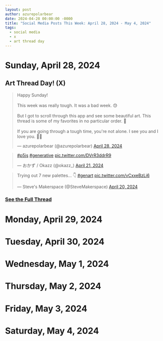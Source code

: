 ```yaml
---
layout: post
author: azurepolarbear
date: 2024-04-28 00:00:00 -0000
title: "Social Media Posts This Week: April 28, 2024 - May 4, 2024"
tags:
  - social media
  - x
  - art thread day
---
```


<!--suppress JSUnresolvedLibraryURL -->
# Sunday, April 28, 2024

## Art Thread Day! (X)

<blockquote class="twitter-tweet"><p lang="en" dir="ltr">Happy Sunday!<br><br>This week was really tough. It was a bad week. 😓<br><br>But I got to scroll through this app and see some beautiful art. This thread is some of my favorites in no particular order. 🧵<br><br>If you are going through a tough time, you&#39;re not alone. I see you and I love you. 🫶🏽</p>&mdash; azurepolarbear (@azurepolarbear) <a href="https://twitter.com/azurepolarbear/status/1784652368904126796?ref_src=twsrc%5Etfw">April 28, 2024</a></blockquote> <script async src="https://platform.twitter.com/widgets.js" charset="utf-8"></script>

<blockquote class="twitter-tweet"><p lang="qme" dir="ltr"><a href="https://twitter.com/hashtag/p5js?src=hash&amp;ref_src=twsrc%5Etfw">#p5js</a> <a href="https://twitter.com/hashtag/generative?src=hash&amp;ref_src=twsrc%5Etfw">#generative</a> <a href="https://t.co/DVrR3ddrR9">pic.twitter.com/DVrR3ddrR9</a></p>&mdash; おかず / Okazz (@okazz_) <a href="https://twitter.com/okazz_/status/1782012248963367253?ref_src=twsrc%5Etfw">April 21, 2024</a></blockquote> <script async src="https://platform.twitter.com/widgets.js" charset="utf-8"></script>

<blockquote class="twitter-tweet"><p lang="en" dir="ltr">Trying out 7 new palettes... 👇 <a href="https://twitter.com/hashtag/genart?src=hash&amp;ref_src=twsrc%5Etfw">#genart</a> <a href="https://t.co/vCxxeBzLi6">pic.twitter.com/vCxxeBzLi6</a></p>&mdash; Steve&#39;s Makerspace (@SteveMakerspace) <a href="https://twitter.com/SteveMakerspace/status/1781712804371747237?ref_src=twsrc%5Etfw">April 20, 2024</a></blockquote> <script async src="https://platform.twitter.com/widgets.js" charset="utf-8"></script>

### [See the Full Thread](../x/art-thread-day.md)

# Monday, April 29, 2024

# Tuesday, April 30, 2024

# Wednesday, May 1, 2024

# Thursday, May 2, 2024

# Friday, May 3, 2024

# Saturday, May 4, 2024
